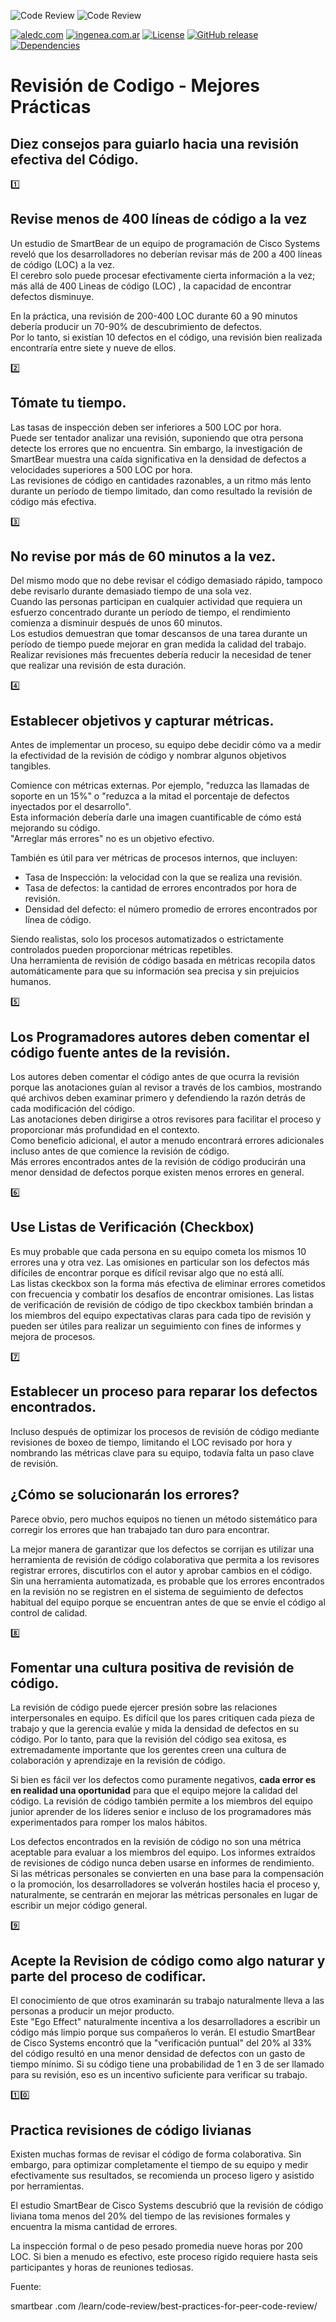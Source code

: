 ![Code Review](https://raw.githubusercontent.com/aledc7/CodeReview/master/codereview.png "Aledc.com")
![Code Review](https://raw.githubusercontent.com/aledc7/CodeReview/master/icon-testing.png "Aledc.com")

  

[![aledc.com](https://github.com/aledc7/Scrum-Certification/blob/master/recursos/aledc.com.svg)](https://aledc.com)
[![ingenea.com.ar](https://github.com/aledc7/Scrum-Certification/blob/master/recursos/ingenea.svg)](http://ingenea.com.ar)
[![License](https://github.com/aledc7/Scrum-Certification/blob/master/recursos/mit-license.svg)](https://aledc.com)
[![GitHub release](https://github.com/aledc7/Scrum-Certification/blob/master/recursos/release.svg)](https://aledc.com)
[![Dependencies](https://github.com/aledc7/Scrum-Certification/blob/master/recursos/dependencias-none.svg)](https://aledc.com)

# Revisión de Codigo - Mejores Prácticas



## Diez consejos para guiarlo hacia una revisión efectiva del Código.

:one: 
## Revise menos de 400 líneas de código a la vez

Un estudio de SmartBear de un equipo de programación de Cisco Systems reveló que los desarrolladores no deberían revisar más de 200 a 400 líneas de código (LOC) a la vez.  
El cerebro solo puede procesar efectivamente cierta información a la vez; más allá de 400 Lineas de código (LOC) , la capacidad de encontrar defectos disminuye.  

En la práctica, una revisión de 200-400 LOC durante 60 a 90 minutos debería producir un 70-90% de descubrimiento de defectos.  
Por lo tanto, si existían 10 defectos en el código, una revisión bien realizada encontraría entre siete y nueve de ellos.


:two:  
## Tómate tu tiempo. 

Las tasas de inspección deben ser inferiores a 500 LOC por hora.   
Puede ser tentador analizar una revisión, suponiendo que otra persona detecte los errores que no encuentra. Sin embargo, la investigación de SmartBear muestra una caída significativa en la densidad de defectos a velocidades superiores a 500 LOC por hora.   
Las revisiones de código en cantidades razonables, a un ritmo más lento durante un período de tiempo limitado, dan como resultado la revisión de código más efectiva.  


:three:  
## No revise por más de 60 minutos a la vez.  

Del mismo modo que no debe revisar el código demasiado rápido, tampoco debe revisarlo durante demasiado tiempo de una sola vez.  
Cuando las personas participan en cualquier actividad que requiera un esfuerzo concentrado durante un período de tiempo, el rendimiento comienza a disminuir después de unos 60 minutos.  
Los estudios demuestran que tomar descansos de una tarea durante un período de tiempo puede mejorar en gran medida la calidad del trabajo.  
Realizar revisiones más frecuentes debería reducir la necesidad de tener que realizar una revisión de esta duración.  


:four:  
## Establecer objetivos y capturar métricas.

Antes de implementar un proceso, su equipo debe decidir cómo va a medir la efectividad de la revisión de código y nombrar algunos objetivos tangibles.  

Comience con métricas externas. Por ejemplo, "reduzca las llamadas de soporte en un 15%" o "reduzca a la mitad el porcentaje de defectos inyectados por el desarrollo".   
Esta información debería darle una imagen cuantificable de cómo está mejorando su código.  
  "Arreglar más errores" no es un objetivo efectivo.

También es útil para ver métricas de procesos internos, que incluyen:

  - Tasa de Inspección: la velocidad con la que se realiza una revisión.  
  - Tasa de defectos: la cantidad de errores encontrados por hora de revisión.  
  - Densidad del defecto: el número promedio de errores encontrados por línea de código.  
  
Siendo realistas, solo los procesos automatizados o estrictamente controlados pueden proporcionar métricas repetibles.    
Una herramienta de revisión de código basada en métricas recopila datos automáticamente para que su información sea precisa y sin prejuicios humanos.   

:five:  
## Los Programadores autores deben comentar el código fuente antes de la revisión. 

Los autores deben comentar el código antes de que ocurra la revisión porque las anotaciones guían al revisor a través de los cambios, mostrando qué archivos deben examinar primero y defendiendo la razón detrás de cada modificación del código.  
Las anotaciones deben dirigirse a otros revisores para facilitar el proceso y proporcionar más profundidad en el contexto.  
Como beneficio adicional, el autor a menudo encontrará errores adicionales incluso antes de que comience la revisión de código.  
Más errores encontrados antes de la revisión de código producirán una menor densidad de defectos porque existen menos errores en general.  

:six:  
## Use Listas de Verificación (Checkbox)

Es muy probable que cada persona en su equipo cometa los mismos 10 errores una y otra vez.  Las omisiones en particular son los defectos más difíciles de encontrar porque es difícil revisar algo que no está allí.  
Las listas ckeckbox son la forma más efectiva de eliminar errores cometidos con frecuencia y combatir los desafíos de encontrar omisiones.
 Las listas de verificación de revisión de código de tipo ckeckbox también brindan a los miembros del equipo expectativas claras para cada tipo de revisión y pueden ser útiles para realizar un seguimiento con fines de informes y mejora de procesos.  

:seven:
## Establecer un proceso para reparar los defectos encontrados. 

Incluso después de optimizar los procesos de revisión de código mediante revisiones de boxeo de tiempo, limitando el LOC revisado por hora y nombrando las métricas clave para su equipo, todavía falta un paso clave de revisión.  

## ¿Cómo se solucionarán los errores? 

Parece obvio, pero muchos equipos no tienen un método sistemático para corregir los errores que han trabajado tan duro para encontrar.

La mejor manera de garantizar que los defectos se corrijan es utilizar una herramienta de revisión de código colaborativa que permita a los revisores registrar errores, discutirlos con el autor y aprobar cambios en el código.  
Sin una herramienta automatizada, es probable que los errores encontrados en la revisión no se registren en el sistema de seguimiento de defectos habitual del equipo porque se encuentran antes de que se envíe el código al control de calidad.  


:eight:
## Fomentar una cultura positiva de revisión de código.

La revisión de código puede ejercer presión sobre las relaciones interpersonales en equipo. Es difícil que los pares critiquen cada pieza de trabajo y que la gerencia evalúe y mida la densidad de defectos en su código.
 Por lo tanto, para que la revisión del código  sea exitosa, es extremadamente importante que los gerentes creen una cultura de colaboración y aprendizaje en la revisión de código.  

Si bien es fácil ver los defectos como puramente negativos, __cada error es en realidad una oportunidad__ para que el equipo mejore la calidad del código.
 La revisión de código también permite a los miembros del equipo junior aprender de los líderes senior e incluso de los programadores más experimentados para romper los malos hábitos.

Los defectos encontrados en la revisión de código no son una métrica aceptable para evaluar a los miembros del equipo. 
 Los informes extraídos de revisiones de código nunca deben usarse en informes de rendimiento.   
 Si las métricas personales se convierten en una base para la compensación o la promoción, los desarrolladores se volverán hostiles hacia el proceso y, naturalmente, se centrarán en mejorar las métricas personales en lugar de escribir un mejor código general.  
 

:nine:  
## Acepte la Revision de código como algo naturar y parte del proceso de codificar.

El conocimiento de que otros examinarán su trabajo naturalmente lleva a las personas a producir un mejor producto.  
Este "Ego Effect" naturalmente incentiva a los desarrolladores a escribir un código más limpio porque sus compañeros lo verán.   El estudio SmartBear de Cisco Systems encontró que la "verificación puntual" del 20% al 33% del código resultó en una menor densidad de defectos con un gasto de tiempo mínimo. 
Si su código tiene una probabilidad de 1 en 3 de ser llamado para su revisión, eso es un incentivo suficiente para verificar su trabajo.

:one::zero:
## Practica revisiones de código livianas

Existen muchas formas de revisar el código de forma colaborativa. Sin embargo, para optimizar completamente el tiempo de su equipo y medir efectivamente sus resultados, se recomienda un proceso ligero y asistido por herramientas.

El estudio SmartBear de Cisco Systems descubrió que la revisión de código liviana toma menos del 20% del tiempo de las revisiones formales y encuentra la misma cantidad de errores. 

La inspección formal o de peso pesado promedia nueve horas por 200 LOC. Si bien a menudo es efectivo, este proceso rígido requiere hasta seis participantes y horas de reuniones tediosas.  


Fuente:

smartbear  .com /learn/code-review/best-practices-for-peer-code-review/



